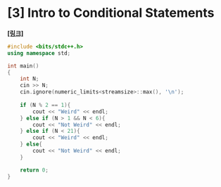 # [3] Intro to Conditional Statements

**[[링크]](https://www.hackerrank.com/challenges/30-conditional-statements/problem?h_r=email&unlock_token=f2816ab11ea39758ffa477af77baf80b9a32ff07&utm_campaign=30_days_of_code_continuous&utm_medium=email&utm_source=daily_reminder)**

``` c++
#include <bits/stdc++.h>
using namespace std;

int main()
{
    int N;
    cin >> N;
    cin.ignore(numeric_limits<streamsize>::max(), '\n');
    
    if (N % 2 == 1){
        cout << "Weird" << endl;
    } else if (N > 1 && N < 6){
        cout << "Not Weird" << endl;
    } else if (N < 21){
        cout << "Weird" << endl;
    } else{
        cout << "Not Weird" << endl;
    }

    return 0;
}
```

